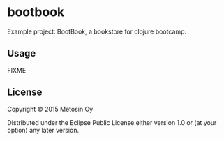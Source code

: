 # bootbook

Example project: BootBook, a bookstore for clojure bootcamp.

## Usage

FIXME

## License

Copyright © 2015 Metosin Oy

Distributed under the Eclipse Public License either version 1.0 or (at
your option) any later version.

